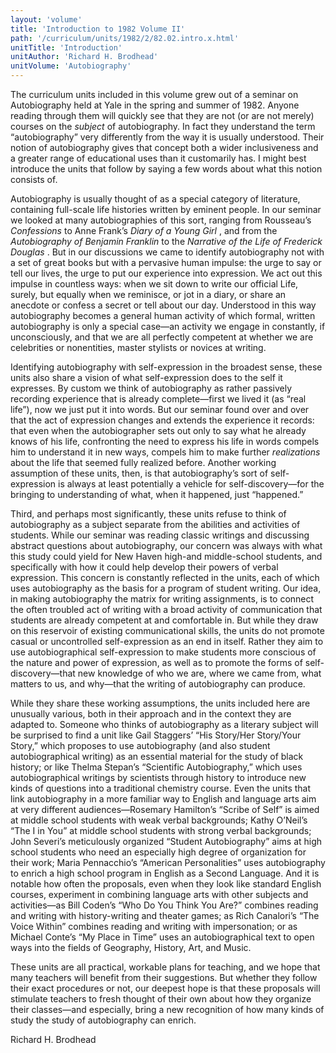 ```yaml
---
layout: 'volume'
title: 'Introduction to 1982 Volume II'
path: '/curriculum/units/1982/2/82.02.intro.x.html'
unitTitle: 'Introduction'
unitAuthor: 'Richard H. Brodhead'
unitVolume: 'Autobiography'
---
```


<body>
 <p>
  The curriculum units included in this volume grew out of a seminar on Autobiography held at Yale in the spring and summer of 1982. Anyone reading through them will quickly see that they are not (or are not merely) courses on the
  <i>
   subject
  </i>
  of autobiography. In fact they understand the term “autobiography” very differently from the way it is usually understood. Their notion of autobiography gives that concept both a wider inclusiveness and a greater range of educational uses than it customarily has. I might best introduce the units that follow by saying a few words about what this notion consists of.
 </p>
 <p>
  Autobiography is usually thought of as a special category of literature, containing full-scale life histories written by eminent people. In our seminar we looked at many autobiographies of this sort, ranging from Rousseau’s
  <i>
   Confessions
  </i>
  to Anne Frank’s
  <i>
   Diary of a Young Girl
  </i>
  , and from the
  <i>
   Autobiography of Benjamin Franklin
  </i>
  to the
  <i>
   Narrative of the Life of Frederick Douglas
  </i>
  . But in our discussions we came to identify autobiography not with a set of great books but with a pervasive human impulse: the urge to say or tell our lives, the urge to put our experience into expression. We act out this impulse in countless ways: when we sit down to write our official Life, surely, but equally when we reminisce, or jot in a diary, or share an anecdote or confess a secret or tell about our day. Understood in this way autobiography becomes a general human activity of which formal, written autobiography is only a special case—an activity we engage in constantly, if unconsciously, and that we are all perfectly competent at whether we are celebrities or nonentities, master stylists or novices at writing.
 </p>
 <p>
  Identifying autobiography with self-expression in the broadest sense, these units also share a vision of what self-expression does to the self it expresses. By custom we think of autobiography as rather passively recording experience that is already complete—first we lived it (as “real life”), now we just put it into words. But our seminar found over and over that the act of expression changes and extends the experience it records: that even when the autobiographer sets out only to say what he already knows of his life, confronting the need to express his life in words compels him to understand it in new ways, compels him to make further
  <i>
   realizations
  </i>
  about the life that seemed fully realized before. Another working assumption of these units, then, is that autobiography’s sort of self-expression is always at least potentially a vehicle for self-discovery—for the bringing to understanding of what, when it happened, just “happened.”
 </p>
 <p>
  Third, and perhaps most significantly, these units refuse to think of autobiography as a subject separate from the abilities and activities of students. While our seminar was reading classic writings and discussing abstract questions about autobiography, our concern was always with what this study could yield for New Haven high-and middle-school students, and specifically with how it could help develop their powers of verbal expression. This concern is constantly reflected in the units, each of which uses autobiography as the basis for a program of student writing. Our idea, in making autobiography the matrix for writing assignments, is to connect the often troubled act of writing with a broad activity of communication that students are already competent at and comfortable in. But while they draw on this reservoir of existing communicational skills, the units do not promote casual or uncontrolled self-expression as an end in itself. Rather they aim to use autobiographical self-expression to make students more conscious of the nature and power of expression, as well as to promote the forms of self-discovery—that new knowledge of who we are, where we came from, what matters to us, and why—that the writing of autobiography can produce.
 </p>
 <p>
  While they share these working assumptions, the units included here are unusually various, both in their approach and in the context they are adapted to. Someone who thinks of autobiography as a literary subject will be surprised to find a unit like Gail Staggers’ “His Story/Her Story/Your Story,” which proposes to use autobiography (and also student autobiographical writing) as an essential material for the study of black history; or like Thelma Stepan’s “Scientific Autobiography,” which uses autobiographical writings by scientists through history to introduce new kinds of questions into a traditional chemistry course. Even the units that link autobiography in a more familiar way to English and language arts aim at very different audiences—Rosemary Hamilton’s “Scribe of Self” is aimed at middle school students with weak verbal backgrounds; Kathy O’Neil’s “The I in You” at middle school students with strong verbal backgrounds; John Severi’s meticulously organized “Student Autobiography” aims at high school students who need an especially high degree of organization for their work; Maria Pennacchio’s “American Personalities” uses autobiography to enrich a high school program in English as a Second Language. And it is notable how often the proposals, even when they look like standard English courses, experiment in combining language arts with other subjects and activities—as Bill Coden’s “Who Do You Think You Are?” combines reading and writing with history-writing and theater games; as Rich Canalori’s “The Voice Within” combines reading and writing with impersonation; or as Michael Conte’s “My Place in Time” uses an autobiographical text to open ways into the fields of Geography, History, Art, and Music.
 </p>
 <p>
  These units are all practical, workable plans for teaching, and we hope that many teachers will benefit from their suggestions. But whether they follow their exact procedures or not, our deepest hope is that these proposals will stimulate teachers to fresh thought of their own about how they organize their classes—and especially, bring a new recognition of how many kinds of study the study of autobiography can enrich.
 </p>
 <p>
  Richard H. Brodhead
 </p>

</body>
